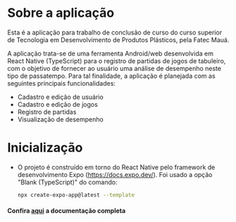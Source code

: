 # Sobre a aplicação

Esta é a aplicação para trabalho de conclusão de curso do curso superior de Tecnologia em Desenvolvimento de Produtos Plásticos, pela Fatec Mauá.

A aplicação trata-se de uma ferramenta Android/web desenvolvida em React Native (TypeScript) para o registro de partidas de jogos de tabuleiro, com o objetivo de fornecer ao usuário uma análise de desempenho neste tipo de passatempo. Para tal finalidade, a aplicação é planejada com as seguintes principais funcionalidades:

- Cadastro e edição de usuário
- Cadastro e edição de jogos
- Registro de partidas
- Visualização de desempenho

# Inicialização

- O projeto é construído em torno do React Native pelo framework de desenvolvimento Expo (https://docs.expo.dev/). Foi usado a opção "Blank (TypeScript)" do comando:
  ```bash
  npx create-expo-app@latest --template
  ```

#### Confira [aqui](./documentation/index.md) a documentação completa
